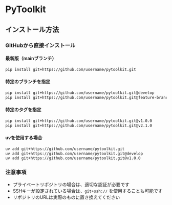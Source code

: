 # PyToolkit

## インストール方法

### GitHubから直接インストール

#### 最新版（mainブランチ）
```bash
pip install git+https://github.com/username/pytoolkit.git
```

#### 特定のブランチを指定
```bash
pip install git+https://github.com/username/pytoolkit.git@develop
pip install git+https://github.com/username/pytoolkit.git@feature-branch
```

#### 特定のタグを指定
```bash
pip install git+https://github.com/username/pytoolkit.git@v1.0.0
pip install git+https://github.com/username/pytoolkit.git@v2.1.0
```

#### uvを使用する場合
```bash
uv add git+https://github.com/username/pytoolkit.git
uv add git+https://github.com/username/pytoolkit.git@develop
uv add git+https://github.com/username/pytoolkit.git@v1.0.0
```

### 注意事項
- プライベートリポジトリの場合は、適切な認証が必要です
- SSHキーが設定されている場合は、`git+ssh://` を使用することも可能です
- リポジトリのURLは実際のものに置き換えてください